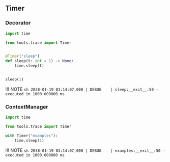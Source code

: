 ## Timer

### Decorator
```python
import time

from tools.trace import Timer


@Timer("sleep")
def sleep(t: int = 1) -> None:
    time.sleep(t)


sleep(1)
```

!!! NOTE
    ```sh
    2038-01-19 03:14:07,000 | DEBUG    | sleep:__exit__:50 - executed in 1000.000000 ms
    ```

### ContextManager
```python
import time

from tools.trace import Timer

with Timer("examples"):
    time.sleep(1)
```

!!! NOTE
    ```sh
    2038-01-19 03:14:07,000 | DEBUG    | examples:__exit__:50 - executed in 1000.000000 ms
    ```
